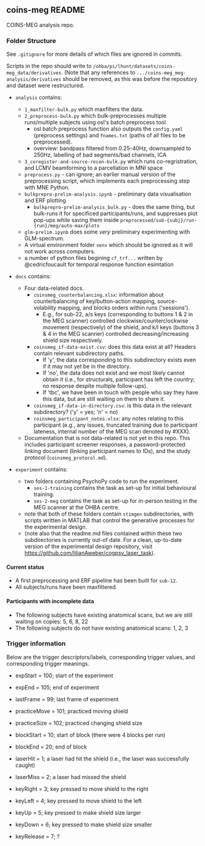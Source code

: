 ## coins-meg README

COINS-MEG analysis repo.

### Folder Structure

See `.gitignore` for more details of which files are ignored in commits.

Scripts in the repo should write to `/ohba/pi/lhunt/datasets/coins-meg_data/derivatives`. (Note that any references to `.../coins-meg_meg-analysis/derivatives` should be removed, as this was before the repository and dataset were restructured.

- `analysis` contains:

  - `1_maxfilter-bulk.py` which maxfilters the data.
  - `2_preprocess-bulk.py` which bulk-preprocesses multiple runs/multiple subjects using osl's batch preprocess tool
    - osl batch preprocess function also outputs the `config.yaml` (preprocess settings) and `fnames.txt` (paths of all files to be preprocessed).
    - overview: bandpass filtered from 0.25-40Hz, downsampled to 250Hz, labelling of bad segments/bad channels, ICA
  - `3_coregister-and-source-recon-bulk.py` which runs co-regristration, and LCMV beamforming to a parcellation in MNI space
  - `preprocess.py` - can ignore; an earlier manual version of the preprocessing script, which implements each preprocessing step with MNE Python.
  - `bulkprepro-prelim-analysis.ipynb` - preliminary data visualisation and ERF plotting
    - `bulkprepro-prelim-analysis_bulk.py` - does the same thing, but bulk-runs it for specificed participants/runs, and suppresses plot pop-ups while saving them inside `preprocessed/sub-{subj}/run-{run}/meg/auto-max/plots`
  - `glm-prelim.ipynb` does some _very_ preliminary experimenting with GLM-spectrum.
  - A virtual environment folder `venv` which should be ignored as it will not work across computers.
  - a number of python files begining `cf_trf...` written by @cedricfoucault for temporal response function esimtation

- `docs` contains:

  - Four data-related docs.
    - `coinsmeg_counterbalancing.xlsx`: information about counterbalancing of key/button-action mapping, source-volability mapping, and blocks orders within runs ('sessions').
      - E.g., for sub-22, a/s keys (corresponding to buttons 1 & 2 in the MEG scanner) controlled clockwise/counterclockwise movement (respectively) of the shield, and k/l keys (buttons 3 & 4 in the MEG scanner) controlled decreasing/increasing shield size respectively.
    - `coinsmeg_if-data-exist.csv`: does this data exist at all? Headers contain relevant subdirectory paths.
      - If 'y', the data corresponding to this subdirectory exists even if it may not yet be in the directory.
      - If 'no', the data does not exist and we most likely cannot obtain it (i.e., for structurals, participant has left the country; no response despite multiple follow-ups).
      - If 'tbc', we have been in touch with people who say they have this data, but are still waiting on them to share it.
    - `coinsmeg_if-data-in-directory.csv`: is this data in the relevant subdirectory? ('y' = yes; 'n' = no)
    - `coinsmeg_participant_notes.xlsx`: any notes relating to this participant (e.g., any issues, truncated training due to participant lateness, internal number of the MEG scan denoted by #XXX).
  - Documentation that is not data-related is not yet in this repo. This includes participant screener responses, a password-protected linking document (linking participant names to IDs), and the study protocol (`coinsmeg_protocol.md`).
 
- `experiment` contains:

  - two folders containing PsychoPy code to run the experiment.
    - `ses-1-training` contains the task as set-up for initial behavioural training.
    - `ses-2-meg` contains the task as set-up for in-person testing in the MEG scanner at the OHBA centre.
  - note that both of these folders contain `stimgen` subdirectories, with scripts written in MATLAB that control the generative processes for the experimental design.
  - (note also that the readme.md files contained within these two subdirectories is currently out-of date. For a clean, up-to-date version of the experimental design repository, visit https://github.com/lilianAweber/cogpsy_laser_task).
        
#### Current status

- A first preprocessing and ERF pipeline has been built for `sub-12`.
- All subjects/runs have been maxfiltered.

#### Participants with incomplete data

- The following subjects have existing anatomical scans, but we are still waiting on copies: 5, 6, 8, 22
- The following subjects do not have existing anatomical scans: 1, 2, 3


### Trigger information

Below are the trigger descriptors/labels, corresponding trigger values, and corresponding trigger meanings.

* expStart = 100; start of the experiment
* expEnd = 105; end of experiment

* lastFrame = 99; last frame of experiment
* practiceMove = 101; practiced moving shield

* practiceSize = 102; practiced changing shield size
* blockStart = 10; start of block (there were 4 blocks per run)

* blockEnd = 20; end of block
* laserHit = 1; a laser had hit the shield (i.e., the laser was successfully caught)

* laserMiss = 2; a laser had missed the shield
* keyRight = 3; key pressed to move shield to the right

* keyLeft = 4; key pressed to move shield to the left
* keyUp = 5; key pressed to make shield size larger

* keyDown = 6; key pressed to make shield size smaller
* keyRelease = 7; ?
